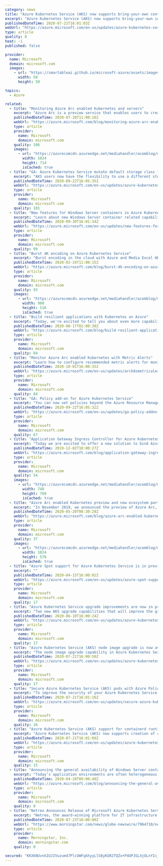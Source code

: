 ```yaml
---
category: news
title: "Azure Kubernetes Service (AKS) now supports bring-your-own control plane managed identity"
excerpt: "Azure Kubernetes Service (AKS) now supports bring-your-own identities for the control plane managed identity."
publishedDateTime: 2020-07-21T16:01:03Z
webUrl: "https://azure.microsoft.com/en-us/updates/azure-kubernetes-service-aks-now-supports-bringyourown-control-plane-managed-identity/"
type: article
quality: 8
heat: -1
published: false

provider:
  name: Microsoft
  domain: microsoft.com
  images:
    - url: "https://smartableai.github.io/microsoft-azure/assets/images/organizations/microsoft.com-50x50.jpg"
      width: 50
      height: 50

topics:
  - Azure

related:
  - title: "Monitoring Azure Arc enabled Kubernetes and servers"
    excerpt: "Azure Arc is a preview service that enables users to create and attach Kubernetes clusters both inside and outside of Azure. Azure Arc also enables the user to manage Windows and Linux machines outside of Azure the same way native Azure Virtual Machines are managed."
    publishedDateTime: 2020-07-28T11:00:16Z
    webUrl: "https://azure.microsoft.com/blog/monitoring-azure-arc-enabled-kubernetes-and-servers/"
    type: article
    provider:
      name: Microsoft
      domain: microsoft.com
    quality: 106
    images:
      - url: "https://azurecomcdn.azureedge.net/mediahandler/acomblog/media/Default/blog/c4c6ac0f-ea43-458e-a4e7-cb971720a491.jpg"
        width: 1024
        height: 714
        isCached: true
  - title: "GA: Azure Kubernetes Service mutate default storage class feature"
    excerpt: "AKS users now have the flexibility to use a different storage class instead of the default storage class."
    publishedDateTime: 2020-09-22T16:05:35Z
    webUrl: "https://azure.microsoft.com/en-us/updates/azure-kubernetes-service-mutate-default-storage-class-feature/"
    type: article
    provider:
      name: Microsoft
      domain: microsoft.com
    quality: 101
  - title: "New features for Windows Server containers in Azure Kubernetes Service"
    excerpt: "Learn about new Windows Server container related capabilities in AKS"
    publishedDateTime: 2020-09-30T16:01:34Z
    webUrl: "https://azure.microsoft.com/en-us/updates/new-features-for-windows-server-containers-in-aks/"
    type: article
    provider:
      name: Microsoft
      domain: microsoft.com
    quality: 99
  - title: "Burst 4K encoding on Azure Kubernetes Service"
    excerpt: "Burst encoding in the cloud with Azure and Media Excel HERO platform.\r\n\r\nContent creation has never been as in demand as it is today. Both professional and user-generated content has increased exponentially over the past years. This puts a lot of stress on media encoding and transcoding platforms. Add"
    publishedDateTime: 2020-02-24T11:00:15Z
    webUrl: "https://azure.microsoft.com/blog/burst-4k-encoding-on-azure-kubernetes-service/"
    type: article
    provider:
      name: Microsoft
      domain: microsoft.com
    quality: 93
    images:
      - url: "https://azurecomcdn.azureedge.net/mediahandler/acomblog/media/Default/blog/269c55c6-561a-4a8d-b139-94c77409e400.png"
        width: 980
        height: 516
        isCached: true
  - title: "Build resilient applications with Kubernetes on Azure"
    excerpt: "Today, we're excited to tell you about even more capabilities that can help you along on your cloud native journey to Kubernetes on Azure."
    publishedDateTime: 2020-08-17T02:00:30Z
    webUrl: "https://azure.microsoft.com/blog/build-resilient-applications-with-kubernetes-on-azure/"
    type: article
    provider:
      name: Microsoft
      domain: microsoft.com
    quality: 84
  - title: "Monitor Azure Arc enabled Kubernetes with Metric Alerts"
    excerpt: "Learn how to configure recommended metric alerts for monitoring your Azure Arc enabled Kubernetes clusters."
    publishedDateTime: 2020-10-01T16:00:35Z
    webUrl: "https://azure.microsoft.com/en-us/updates/arck8smetricalerts/"
    type: article
    provider:
      name: Microsoft
      domain: microsoft.com
    quality: 84
  - title: "GA: Policy add-on for Azure Kubernetes Service"
    excerpt: "You can now set policies beyond the Azure Resource Manager level and drive in-depth compliance across pods, namespaces, ingress, and other Kubernetes resources."
    publishedDateTime: 2020-09-22T16:05:32Z
    webUrl: "https://azure.microsoft.com/en-us/updates/ga-policy-addon-for-azure-kubernetes-service/"
    type: article
    provider:
      name: Microsoft
      domain: microsoft.com
    quality: 67
  - title: "Application Gateway Ingress Controller for Azure Kubernetes Service"
    excerpt: "Today we are excited to offer a new solution to bind Azure Kubernetes Service (AKS) and Application Gateway. The new solution provides an open source Application Gateway Ingress Controller (AGIC) for Kubernetes, which makes it possible for AKS customers to leverage Application Gateway to expose their"
    publishedDateTime: 2019-12-02T10:00:27Z
    webUrl: "https://azure.microsoft.com/blog/application-gateway-ingress-controller-for-azure-kubernetes-service/"
    type: article
    provider:
      name: Microsoft
      domain: microsoft.com
    quality: 54
    images:
      - url: "https://azurecomcdn.azureedge.net/mediahandler/acomblog/media/Default/blog/c1d791d2-98c0-44fa-a2df-44cfabf7f250.png"
        width: 748
        height: 768
        isCached: true
  - title: "Azure Arc enabled Kubernetes preview and new ecosystem partners"
    excerpt: "In November 2019, we announced the preview of Azure Arc, a set of technologies that unlocks new hybrid scenarios for customers by bringing Azure services and management to any infrastructure across datacenters, edge, and multi-cloud. Based on the feedback and excitement of all the customers in the private"
    publishedDateTime: 2020-05-20T08:30:28Z
    webUrl: "https://azure.microsoft.com/blog/azure-arc-enabled-kubernetes-preview-and-new-ecosystem-partners/"
    type: article
    provider:
      name: Microsoft
      domain: microsoft.com
    quality: 37
    images:
      - url: "https://azurecomcdn.azureedge.net/mediahandler/acomblog/media/Default/blog/2547e7a5-284b-4f2d-95b9-54e5200b3931.png"
        width: 1024
        height: 576
        isCached: true
  - title: "Azure Spot support for Azure Kubernetes Service is in preview"
    excerpt: ""
    publishedDateTime: 2020-04-15T16:00:02Z
    webUrl: "https://azure.microsoft.com/en-us/updates/azure-spot-support-for-azure-kubernetes-service-is-in-preview/"
    type: article
    provider:
      name: Microsoft
      domain: microsoft.com
    quality: 17
  - title: "Azure Kubernetes Service upgrade improvements are now in preview"
    excerpt: "Two new AKS upgrade capabilities that will improve the granularity and efficiency of regular Kubernetes upgrade operations are now in preview."
    publishedDateTime: 2020-06-10T16:00:24Z
    webUrl: "https://azure.microsoft.com/en-us/updates/azure-kubernetes-service-upgrade-improvements-are-now-in-preview/"
    type: article
    provider:
      name: Microsoft
      domain: microsoft.com
    quality: 17
  - title: "Azure Kubernetes Service (AKS) node image upgrade is now available "
    excerpt: "The node image upgrade capability in Azure Kubernetes Service (AKS) is now generally available. It enables you to initiate an upgrade to agent nodes targeted for a specific node pool to pull the latest available node updates and patches without requiring a full cluster upgrade."
    publishedDateTime: 2020-07-21T16:00:50Z
    webUrl: "https://azure.microsoft.com/en-us/updates/azure-kubernetes-service-aks-node-image-upgrade-is-now-available/"
    type: article
    provider:
      name: Microsoft
      domain: microsoft.com
    quality: 17
  - title: "Secure Azure Kubernetes Service (AKS) pods with Azure Policy (in preview)"
    excerpt: "To improve the security of your Azure Kubernetes Service (AKS) cluster, secure your pods with Azure Policy (in preview). Users can choose from a list of built-in options and apply those policies to secure pods."
    publishedDateTime: 2020-07-21T16:01:16Z
    webUrl: "https://azure.microsoft.com/en-us/updates/secure-azure-kubernetes-service-aks-pods-with-azure-policy-in-preview/"
    type: article
    provider:
      name: Microsoft
      domain: microsoft.com
    quality: 16
  - title: "Azure Kubernetes Service (AKS) support for containerd runtime is in preview"
    excerpt: "Azure Kubernetes Service (AKS) now supports creation of clusters and node pools with containerd, an industry-standard container runtime, in preview. Containerd enhances pod creation speed as well as stability. "
    publishedDateTime: 2020-07-21T16:01:09Z
    webUrl: "https://azure.microsoft.com/en-us/updates/azure-kubernetes-service-aks-support-for-containerd-runtime-is-in-preview/"
    type: article
    provider:
      name: Microsoft
      domain: microsoft.com
    quality: 15
  - title: "Announcing the general availability of Windows Server containers and private clusters for Azure Kubernetes Service"
    excerpt: "Today’s application environments are often heterogeneous, composed of both Windows and Linux applications. Using Kubernetes to host containers on both Windows Server and Linux not only saves costs but also reduces operational complexity. Many Azure customers have demonstrated this with their usage of"
    publishedDateTime: 2020-04-28T09:00:40Z
    webUrl: "https://azure.microsoft.com/blog/announcing-the-general-availability-of-windows-server-containers-and-private-clusters-for-azure-kubernetes-service/"
    type: article
    provider:
      name: Microsoft
      domain: microsoft.com
    quality: 0
  - title: "Netreo Announces Release of Microsoft Azure Kubernetes Service (AKS) Monitoring and Management Functionality"
    excerpt: "Netreo, the award-winning platform for IT infrastructure monitoring and management leveraging AIOps, today announced the release of its Microsoft Azure Kubernetes Service (AKS) monitoring and management functionality."
    publishedDateTime: 2020-07-23T18:00:00Z
    webUrl: "https://www.morningstar.com/news/globe-newswire/7964710/netreo-announces-release-of-microsoft-azure-kubernetes-service-aks-monitoring-and-management-functionality"
    type: article
    provider:
      name: Morningstar, Inc.
      domain: morningstar.com
    quality: 0

secured: "KKXkNUvnkIUJIVuzum47PlcUWFqkhyyLlS8yKGR2TQZx+P4UPJGL4jOLnYIcjfJCgEmFqTMsZF9z8YYaEK8LfhgRemS2udfNIjQCy3DO/WEdh3HeHJ240dCgtrUJigWomxSoq5koy3jy6BOIEoT0pj8rfadr7SanQnop/cbUsSv5RnwlyPXskJe/mVVGdX4KcEdnMA+4q0NZ9WgEk6zWHW5akalXW39BUNDDo4tHY+aqmbDSQLvzZxuMHeKNgqICqzTn+goDAuhI1uaMXi/dDDOUr+crSByhuXvexcg2M+PXvidM2END7JFgOrY4pZ+tv4RxQ+49757USd515ISQiQ==;mU3Hv6eDgM7Fu3o2uiwb8w=="
---
```



